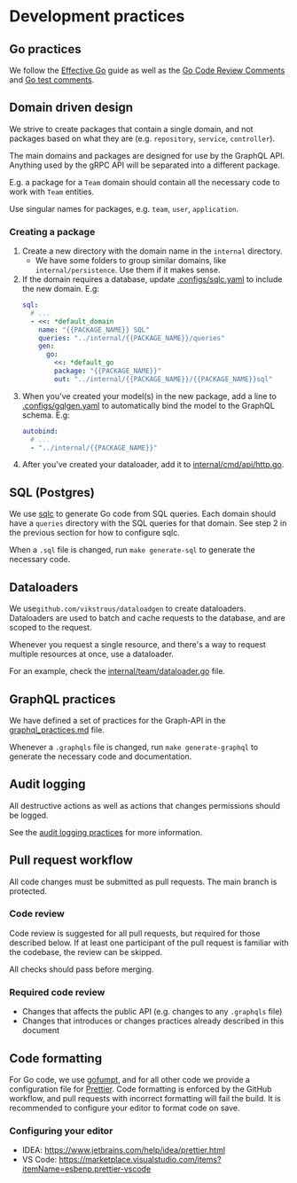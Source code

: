 # Development practices

## Go practices

We follow the [Effective Go](https://golang.org/doc/effective_go.html) guide as well as the [Go Code Review Comments](https://go.dev/wiki/CodeReviewComments) and [Go test comments](https://go.dev/wiki/TestComments).

## Domain driven design

We strive to create packages that contain a single domain, and not packages based on what they are (e.g. `repository`, `service`, `controller`).

The main domains and packages are designed for use by the GraphQL API.
Anything used by the gRPC API will be separated into a different package.

E.g. a package for a `Team` domain should contain all the necessary code to work with `Team` entities.

Use singular names for packages, e.g. `team`, `user`, `application`.

### Creating a package

1. Create a new directory with the domain name in the `internal` directory.
   - We have some folders to group similar domains, like `internal/persistence`.
     Use them if it makes sense.
2. If the domain requires a database, update [.configs/sqlc.yaml](../.configs/sqlc.yaml) to include the new domain.
   E.g:
   ```yaml
   sql:
     # ...
     - <<: *default_domain
       name: "{{PACKAGE_NAME}} SQL"
       queries: "../internal/{{PACKAGE_NAME}}/queries"
       gen:
         go:
           <<: *default_go
           package: "{{PACKAGE_NAME}}"
           out: "../internal/{{PACKAGE_NAME}}/{{PACKAGE_NAME}}sql"
   ```
3. When you've created your model(s) in the new package, add a line to [.configs/gqlgen.yaml](../.configs/gqlgen.yaml) to automatically bind the model to the GraphQL schema.
   E.g:
   ```yaml
   autobind:
     # ...
     - "../internal/{{PACKAGE_NAME}}"
   ```
4. After you've created your dataloader, add it to [internal/cmd/api/http.go](../internal/cmd/api/http.go).

## SQL (Postgres)

We use [sqlc](https://sqlc.dev) to generate Go code from SQL queries.
Each domain should have a `queries` directory with the SQL queries for that domain.
See step 2 in the previous section for how to configure sqlc.

When a `.sql` file is changed, run `make generate-sql` to generate the necessary code.

## Dataloaders

We use`github.com/vikstrous/dataloadgen` to create dataloaders.
Dataloaders are used to batch and cache requests to the database, and are scoped to the request.

Whenever you request a single resource, and there's a way to request multiple resources at once, use a dataloader.

For an example, check the [internal/team/dataloader.go](../internal/team/dataloader.go) file.

## GraphQL practices

We have defined a set of practices for the Graph-API in the [graphql_practices.md](graphql_practices.md) file.

Whenever a `.graphqls` file is changed, run `make generate-graphql` to generate the necessary code and documentation.

## Audit logging

All destructive actions as well as actions that changes permissions should be logged.

See the [audit logging practices](audit_events.md) for more information.

## Pull request workflow

All code changes must be submitted as pull requests.
The main branch is protected.

### Code review

Code review is suggested for all pull requests, but required for those described below.
If at least one participant of the pull request is familiar with the codebase, the review can be skipped.

All checks should pass before merging.

### Required code review

- Changes that affects the public API (e.g. changes to any `.graphqls` file)
- Changes that introduces or changes practices already described in this document

## Code formatting

For Go code, we use [gofumpt](https://github.com/mvdan/gofumpt), and for all other code we provide a configuration file for [Prettier](https://prettier.io/).
Code formatting is enforced by the GitHub workflow, and pull requests with incorrect formatting will fail the build.
It is recommended to configure your editor to format code on save.

### Configuring your editor

- IDEA: https://www.jetbrains.com/help/idea/prettier.html
- VS Code: https://marketplace.visualstudio.com/items?itemName=esbenp.prettier-vscode
